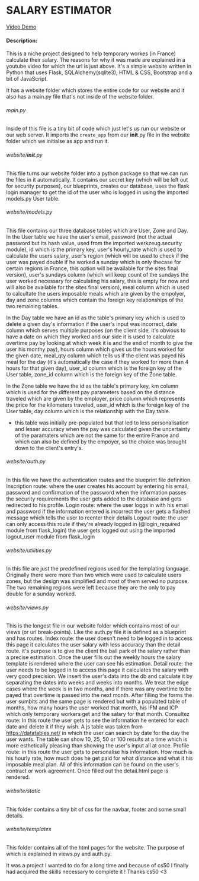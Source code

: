 # SALARY ESTIMATOR

[Video Demo](https://youtu.be/F4wNGVRvPBk)

#### Description:
This is a niche project designed to help temporary workes (in France) calculate their salary.
The reasons for why it was made are explained in a youtube video for which the url is just above.
It's a simple website written in Python that uses Flask, SQLAlchemy(sqlite3), HTML & CSS, Bootstrap and a bit of JavaScript.

It has a website folder which stores the entire code for our website and it also has a main.py file that's not inside of the website folder.

###### main.py
Inside of this file is a tiny bit of code which just let's us run our website or our web server.
It imports the ``` create_app ``` from our __init__.py file in the website folder which we initialse as app and run it.

###### website/__init__.py
This file turns our website folder into a python package so that we can run the files in it automatically.
It contains our secret key (which will be left out for security purposes), our blueprints, creates our database, uses the flask login manager to get the id of the user who is logged in
using the imported models.py User table.

###### website/models.py
This file contains our three database tables which are User, Zone and Day.
In the User table 
we have the user's email,
password (not the actual password but its hash value, used from the imported werkzeug.security module),
id which is the primary key,
user's hourly_rate which is used to calculate the users salary, user's region (which will be used to check if the user was payed double if he worked a sunday which is only thecase for certain regions in France, this option will be available for the sites final version),
user's sundays column (which will keep count of the sundays the user worked necessary for calculating his salary, this is empty for now and will also be available for the sites final version),
meal column which is used to calcultate the users imposable meals which are given by the empolyer,
day and zone columns which contain the foreign key relationships of the two remaining tables.

In the Day table 
    we have an id as the table's primary key which is used to delete a given day's information if the user's input was incorrect, 
    date column which serves multiple purposes (on the client side, it's obvious to have a date on which they worked and our side it is used to calculate overtime pay by looking at which week it is and the end of month to give the user his monthy pay), 
    hours column which gives us the hours worked for the given date, 
    meal_qty column which tells us if the client was payed his meal for the day (it's automatically the case if they worked for more than 4 hours for that given day),
    user_id column which is the foreign key of the User table,
    zone_id column which is the foreign key of the Zone table.

In the Zone table
    we have the id as the table's primary key,
    km column which is used for the different pay parameters based on the distance traveled which are given by the employer,
    price column which represents the price for the kilometers traveled,
    user_id which is the foreign key of the User table,
    day column which is the relationship with the Day table.
* this table was initially pre-populated but that led to less personalisation and lesser accuracy when the pay was calculated given the uncertainty of the paramaters which are not the same
for the entire France and which can also be defined by the empoyer, so the choice was brought down to the client's entry's.

###### website/auth.py
In this file we have the authentication routes and the blueprint file definition.
Inscription route:
    where the user creates his account by entering his email, password and confirmation of the password
    when the information passes the security requirements the user gets added to the database and gets redirected to his profile.
Login route:
    where the user loggs in with his email and password
    if the information entered is incorrect the user gets a flashed message which tells the user to reenter their details
Logout route:
    the user can only access this route if they're already logged in (@login_required module from flask_login)
    the user gets logged out using the imported logout_user module from flask_login

###### website/utilities.py
In this file are just the predefined regions used for the templating language. 
Originally there were more than two which were used to calculate users zones, but the design was simplified and most of them served no purpose.
The two remaining regions were left because they are the only to pay double for a sunday worked.

###### website/views.py
This is the longest file in our website folder which contains most of our views (or url break-points).
Like the auth.py file it is defined as a blueprint and has routes.
Index route:
    the user doesn't need to be logged in to access this page
    it calculates the user salary with less accuracy than the detail route. 
    it's purpose is to give the client the ball park of the salary rather than a precise estimation.
    Once the user fills out the weekly hours the salary template is rendered where the user can see his estimation. 
Detail route: 
    the user needs to be logged in to access this page 
    it calculates the salary with very good precision.
    We insert the user's data into the db and calculate it by separating the dates into weeks and weeks into months.
    We treat the edge cases where the week is in two months, and if there was any overtime to be payed that overtime is passed into the next month.
    After filling the forms the user sumbits and the same page is rendered but with a populated table of months, how many hours the user worked that month, his IFM and ICP which only temporary workers get and the salary for that month.
Consultez route:
    In this route the user gets to see the information he entered for each date and delete it if they wish.
    A js table was taken from https://datatables.net/ in which the user can search by date for the day the user wants.
    The table can show 10, 25, 50 or 100 results at a time which is more esthetically pleasing than showing the user's input all at once.
Profile route:
    in this route the user gets to personalise his information.
    How much is his hourly rate, how much does he get paid for what distance and what it his imposable meal plan.
    All of this information can be found on the user's contract or work agreement.
    Once filled out the detail.html page is rendered.

###### website/static
This folder contains a tiny bit of css for the navbar, footer and some small details.

###### website/templates
This folder contains all of the html pages for the website.
The purpose of which is explained in views.py and auth.py.

It was a project I wanted to do for a long time and because of cs50 I finally had acquired the skills necessary to complete it !
Thanks cs50 <3